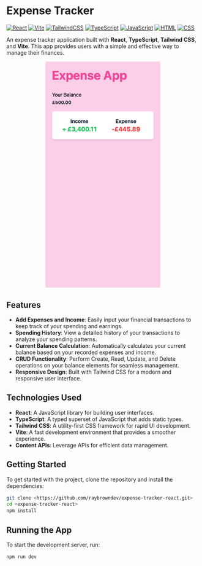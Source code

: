 # Expense Tracker

[![React](https://img.shields.io/badge/React-20232A?style=for-the-badge&logo=react&logoColor=61DAFB)](https://reactjs.org/)
[![Vite](https://img.shields.io/badge/Vite-646CFF?style=for-the-badge&logo=vite&logoColor=white)](https://vitejs.dev/)
[![TailwindCSS](https://img.shields.io/badge/TailwindCSS-38B2AC?style=for-the-badge&logo=tailwind-css&logoColor=white)](https://tailwindcss.com/)
[![TypeScript](https://img.shields.io/badge/TypeScript-007ACC?style=for-the-badge&logo=typescript&logoColor=white)](https://www.typescriptlang.org/)
[![JavaScript](https://img.shields.io/badge/JavaScript-F7DF1E?style=for-the-badge&logo=javascript&logoColor=black)](https://developer.mozilla.org/en-US/docs/Web/JavaScript)
[![HTML](https://img.shields.io/badge/HTML-E34F26?style=for-the-badge&logo=html5&logoColor=white)](https://developer.mozilla.org/en-US/docs/Web/HTML)
[![CSS](https://img.shields.io/badge/CSS-239120?style=for-the-badge&logo=css3&logoColor=white)](https://developer.mozilla.org/en-US/docs/Web/CSS)



An expense tracker application built with **React**, **TypeScript**, **Tailwind CSS**, and **Vite**. This app provides users with a simple and effective way to manage their finances. 


<!-- ![Current MVP](/src/assets/mvp-expense-1.png) -->

<div style="text-align: center;">
  <img src="src/assets/mvp-expense-app-1.png" alt="Current MVP" title="Current MVP" width="300" />
</div>

## Features

- **Add Expenses and Income**: Easily input your financial transactions to keep track of your spending and earnings.
- **Spending History**: View a detailed history of your transactions to analyze your spending patterns.
- **Current Balance Calculation**: Automatically calculates your current balance based on your recorded expenses and income.
- **CRUD Functionality**: Perform Create, Read, Update, and Delete operations on your balance elements for seamless management.
- **Responsive Design**: Built with Tailwind CSS for a modern and responsive user interface.

## Technologies Used

- **React**: A JavaScript library for building user interfaces.
- **TypeScript**: A typed superset of JavaScript that adds static types.
- **Tailwind CSS**: A utility-first CSS framework for rapid UI development.
- **Vite**: A fast development environment that provides a smoother experience.
- **Content APIs**: Leverage APIs for efficient data management.

## Getting Started

To get started with the project, clone the repository and install the dependencies:

```bash
git clone <https://github.com/raybrowndev/expense-tracker-react.git>
cd <expense-tracker-react>
npm install
```

## Running the App

To start the development server, run:

```bash
npm run dev
```
